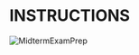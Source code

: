 # INSTRUCTIONS

![MidtermExamPrep](https://user-images.githubusercontent.com/59426458/135811665-657816f7-103a-4b11-a24e-a0dd7501a097.gif)
